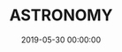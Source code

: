 ---
title: 'ASTRONOMY'
subtitle: ''
date: 2019-05-30 00:00:00
description:
featured_image: '/images/astronomy/stargazingCalifornia.jpg'
---